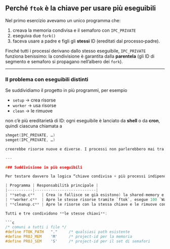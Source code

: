 ## Perché `ftok` è la chiave per usare **più eseguibili**

Nel primo esercizio avevamo un unico programma che:

1. creava la memoria condivisa e il semaforo con `IPC_PRIVATE`
2. eseguiva due `fork()`  
3. faceva usare a padre e figli gli **stessi** ID (ereditati dal processo‐padre).

Finché tutti i processi derivano dallo stesso eseguibile, `IPC_PRIVATE` funziona benissimo: la condivisione è garantita dalla **parentela** (gli ID di segmento e semaforo si propagano nell’albero dei `fork`).

---

### Il problema con eseguibili distinti

Se suddividiamo il progetto in più programmi, per esempio

- `setup`   → crea risorse  
- `worker`  → usa risorse  
- `clean`   → le rimuove

non c’è più ereditarietà di ID: ogni eseguibile è lanciato da **shell** o da **cron**, quindi ciascuna chiamata a

```c
shmget(IPC_PRIVATE, …)
semget(IPC_PRIVATE, …)

creerebbe risorse nuove e diverse. I processi non parlerebbero mai tra loro.

---

### Suddivisione in più eseguibili

Per testare davvero la logica “chiave condivisa + più processi indipendenti” conviene spezzare il vecchio `main.c` in **tre** programmi distinti:

| Programma | Responsabilità principale |
|-----------|---------------------------|
| **setup.c**   | Crea (o fallisce se già esistono) la shared-memory e il set di semafori, li inizializza a 0 / 1 e lancia due *worker*. |
| **worker.c**  | Apre le stesse risorse tramite `ftok`, esegue 100 `Wait/Signal` e incrementa la variabile. |
| **cleanup.c** | Apre le risorse con la stessa chiave e le rimuove con `IPC_RMID` (utile se un run va storto). |

Tutti e tre condividono **le stesse chiavi**:

```c
/* comuni a tutti i file */
#define FTOK_PATH   "."     /* qualsiasi path esistente                     */
#define PROJ_MEM    'M'     /* project-id per la memoria                    */
#define PROJ_SEM    'S'     /* project-id per il set di semafori            */